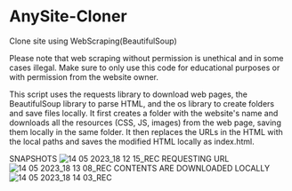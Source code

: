 # AnySite-Cloner
Clone site using WebScraping(BeautifulSoup)


Please note that web scraping without permission is unethical and in some cases illegal. Make sure to only use this code for educational purposes or with permission from the website owner.

This script uses the requests library to download web pages, the BeautifulSoup library to parse HTML, and the os library to create folders and save files locally. It first creates a folder with the website's name and downloads all the resources (CSS, JS, images) from the web page, saving them locally in the same folder. It then replaces the URLs in the HTML with the local paths and saves the modified HTML locally as index.html.


SNAPSHOTS 
![14 05 2023_18 12 15_REC](https://github.com/ItsDarker/AnySite-Cloner/assets/94286973/f73c4b39-0116-4a69-b5fd-581edf7fb1e6)
REQUESTING URL
![14 05 2023_18 13 08_REC](https://github.com/ItsDarker/AnySite-Cloner/assets/94286973/15b94540-f432-4b1e-bfa7-dd083930cbdf)
CONTENTS ARE DOWNLOADED LOCALLY
![14 05 2023_18 14 03_REC](https://github.com/ItsDarker/AnySite-Cloner/assets/94286973/1b76fb5e-4c3d-42b7-9f38-7b8fa7146233)
